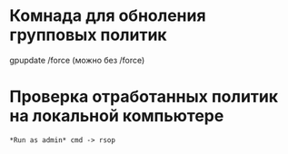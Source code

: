 # Комнада для обноления групповых политик

gpupdate /force (можно без /force)


# Проверка отработанных политик на локальной компьютере

	*Run as admin* cmd -> rsop